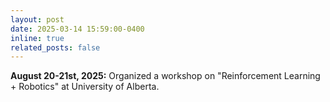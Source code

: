 ```yaml
---
layout: post
date: 2025-03-14 15:59:00-0400
inline: true
related_posts: false
---
```


**August 20-21st, 2025:** Organized a workshop on "Reinforcement Learning + Robotics" at University of Alberta.
